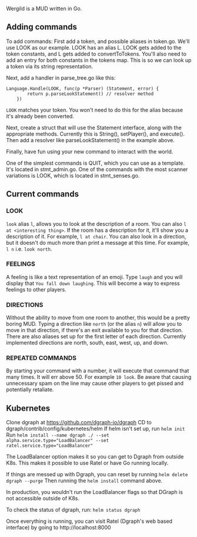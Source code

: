 Wergild is a MUD written in Go.

## Adding commands ##

To add commands: 
First add a token, and possible aliases in token.go. We'll use LOOK as our example. LOOK has an alias L. LOOK gets added to the token constants, and L gets added to convertToTokens. You'll also need to add an entry for both constants in the tokens map. This is so we can look up a token via its string representation.

Next, add a handler in parse_tree.go like this:  

```
Language.Handle(LOOK, func(p *Parser) (Statement, error) {
		return p.parseLookStatement() // resolver method
	})
```

`LOOK` matches your token. You won't need to do this for the alias because it's already been converted. 

Next, create a struct that will use the Statement interface, along with the appropriate methods. Currently this is String(), setPlayer(), and execute(). Then add a resolver like parseLookStatement() in the example above.

Finally, have fun using your new command to interact with the world.

One of the simplest commands is QUIT, which you can use as a template. It's located in stmt_admin.go. One of the commands with the most scanner variations is LOOK, which is located in stmt_senses.go. 

## Current commands ##

### LOOK ###

`look` alias `l`, allows you to look at the description of a room. You can also `l at <interesting thing>`. If the room has a description for it, it'll show you a description of it. For example, `l at chair`. You can also look in a direction, but it doesn't do much more than print a message at this time. For example, `l n` i.e. `look north`.

### FEELINGS ###

A feeling is like a text representation of an emoji. Type `laugh` and you will display that `You fall down laughing`. This will become a way to express feelings to other players. 

### DIRECTIONS ###

Without the ability to move from one room to another, this would be a pretty boring MUD. Typing a direction like `north` (or the alias `n`) will allow you to move in that direction, if there's an exit available to you for that direction. There are also aliases set up for the first letter of each direction. Currently implemented directions are north, south, east, west, up, and down. 

### REPEATED COMMANDS ###

By starting your command with a number, it will execute that command that many times. It will err above 50. For example `10 look`. Be aware that causing unnecessary spam on the line may cause other players to get pissed and potentially retaliate. 

## Kubernetes ##

Clone dgraph at https://github.com/dgraph-io/dgraph
CD to dgraph/contrib/config/kubernetes/helm
If helm isn't set up, run `helm init`
Run `helm install --name dgraph ./ --set alpha.service.type="LoadBalancer" --set ratel.service.type="LoadBalancer"`

The LoadBalancer option makes it so you can get to Dgraph from outside K8s. This makes it possible to use Ratel or have Go running locally. 

If things are messed up with Dgraph, you can reset by running `helm delete dgraph --purge` Then running the `helm install` command above. 

In production, you wouldn't run the LoadBalancer flags so that DGraph is not accessible outside of K8s. 

To check the status of dgraph, run: `helm status dgraph`

Once everything is running, you can visit Ratel (Dgraph's web based interface) by going to http://localhost:8000